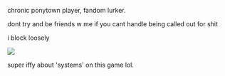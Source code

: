 chronic ponytown player, fandom lurker.

dont try and be friends w me if you cant handle being called out for shit

i block loosely

![](https://files.catbox.moe/2itwde.png)

super iffy about 'systems' on this game lol.
